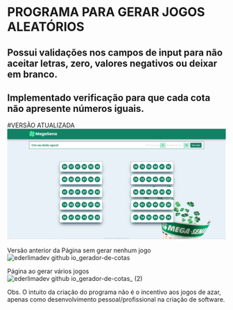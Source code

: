 # PROGRAMA PARA GERAR JOGOS ALEATÓRIOS 

## Possui validações nos campos de input para não aceitar letras, zero, valores negativos ou deixar em branco.
## Implementado verificação para que cada cota não apresente números iguais.

#VERSÃO ATUALIZADA 
![ederlimadev github io gerador-de-cotas](https://github.com/EderLimaDev/gerador-de-cotas/blob/c5c5e6b0c4443fd62ada480ad90f0c2509ed60c4/public/preview-atual.png)




Versão anterior da Página sem gerar nenhum jogo
![ederlimadev github io_gerador-de-cotas](https://github.com/EderLimaDev/gerador-de-cotas/assets/81269326/90a32f7d-0c13-4931-9416-0787b492d380)

Página ao gerar vários jogos
![ederlimadev github io_gerador-de-cotas_ (2)](https://github.com/EderLimaDev/gerador-de-cotas/assets/81269326/75e96bec-4dac-44e6-9c5a-e3409096bb89)


Obs. O intuito da criação do programa não é o incentivo aos jogos de azar, apenas como desenvolvimento pessoal/profissional na criação de software.
